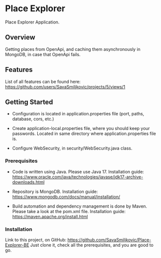 # Place Explorer

Place Explorer Application.

## Overview

Getting places from OpenApi, and caching them asynchronously in MongoDB, in case that OpenApi fails.

## Features

List of all features can be found here: https://github.com/users/SavaSmiljkovic/projects/5/views/1

## Getting Started

- Configuration is located in application.properties file (port, paths, database, cors, etc.)
  
- Create application-local.properties file, where you should keep your passwords. Located in same directory where application.properties file is.
  
- Configure WebSecurity, in security/WebSecurity.java class.

### Prerequisites

- Code is written using Java. Please use Java 17. Installation guide: https://www.oracle.com/java/technologies/javase/jdk17-archive-downloads.html
  
- Repository is MongoDB. Installation guide: https://www.mongodb.com/docs/manual/installation/
  
- Build automation and dependency management is done by Maven. Please take a look at the pom.xml file. Installation guide: https://maven.apache.org/install.html

### Installation

Link to this project, on GitHub: https://github.com/SavaSmiljkovic/Place-Explorer-BE
Just clone it, check all the prerequisites, and you are good to go.
